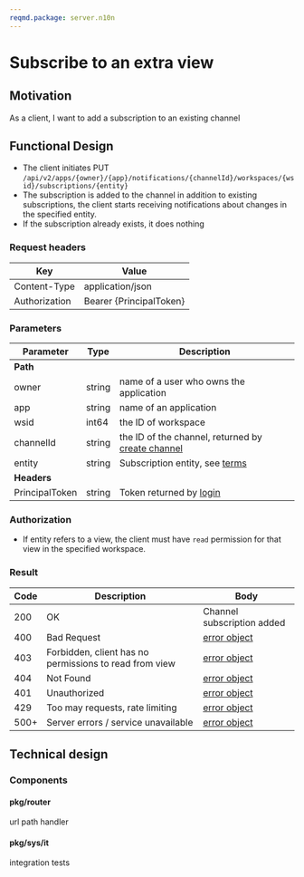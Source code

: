 ```yaml
---
reqmd.package: server.n10n
---
```


# Subscribe to an extra view

## Motivation

As a client, I want to add a subscription to an existing channel

## Functional Design

- The client initiates PUT `/api/v2/apps/{owner}/{app}/notifications/{channelId}/workspaces/{wsid}/subscriptions/{entity}`
- The subscription is added to the channel in addition to existing subscriptions, the client starts receiving notifications about changes in the specified entity.
- If the subscription already exists, it does nothing

### Request headers

| Key | Value |
| --- | --- |
| Content-Type | application/json |
| Authorization | Bearer {PrincipalToken} |

### Parameters

| Parameter | Type | Description |
| --- | --- | --- |
| **Path** | | |
| owner | string | name of a user who owns the application |
| app | string | name of an application |
| wsid | int64 | the ID of workspace |
| channelId | string | the ID of the channel, returned by [create channel](./create-channel.md) |
| entity | string | Subscription entity, see [terms](./create-channel.md#terms) |
| **Headers** | | |
| PrincipalToken | string | Token returned by [login](../apiv2/login.md) |

### Authorization

- If entity refers to a view, the client must have `read` permission for that view in the specified workspace.

### Result

| Code | Description | Body |
| --- | --- | --- |
| 200 | OK | Channel subscription added |
| 400 | Bad Request | [error object](errors.md) |
| 403 | Forbidden, client has no permissions to read from view | [error object](errors.md) |
| 404 | Not Found | [error object](errors.md) |
| 401 | Unauthorized | [error object](errors.md) |
| 429 | Too may requests, rate limiting | [error object](cerrors.md) |
| 500+ | Server errors / service unavailable | [error object](errors.md) |

## Technical design

### Components

#### pkg/router

url path handler

#### pkg/sys/it

integration tests
